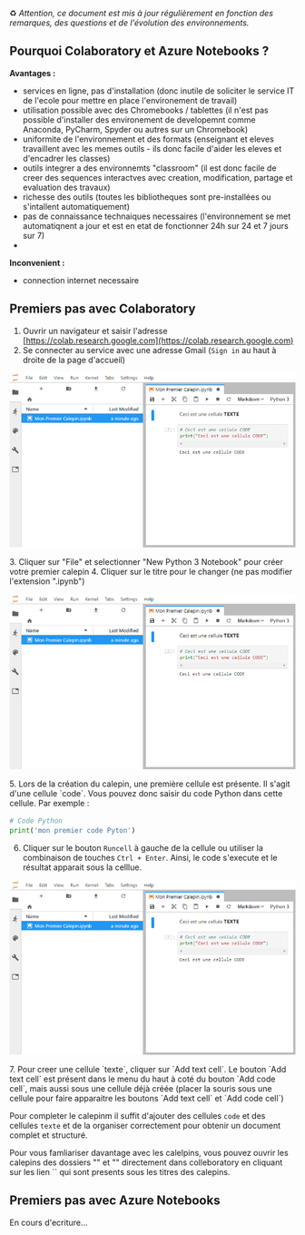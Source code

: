 ♻️ _Attention, ce document est mis à jour régulièrement en fonction des remarques, des questions et de l'évolution des environnements._

## Pourquoi Colaboratory et Azure Notebooks ?

**Avantages :**
* services en ligne, pas d'installation (donc inutile de soliciter le service IT de l'ecole pour mettre en place l'environement de travail)
* utilisation possible avec des Chromebooks / tablettes (il n'est pas possible d'installer des environement de developemnt comme Anaconda, PyCharm, Spyder ou autres sur un Chromebook)
* uniformite de l'environnement et des formats (enseignant et eleves travaillent avec les memes outils - ils donc facile d'aider les eleves et d'encadrer les classes)
* outils integrer a des environnemts "classroom" (il est donc facile de creer des sequences interactves avec creation, modification, partage et evaluation des travaux)
* richesse des outils (toutes les bibliotheques sont pre-installées ou s'intallent automatiquement)
* pas de connaissance technaiques necessaires (l'environnement se met automatiqnent a jour et est en etat de fonctionner 24h sur 24 et 7 jours sur 7)
* 

**Inconvenient :**
* connection internet necessaire


## Premiers pas avec Colaboratory
1. Ouvrir un navigateur et saisir l'adresse [https://colab.research.google.com](https://colab.research.google.com)
2. Se connecter au service avec une adresse Gmail (`Sign in` au haut à droite de la page d'accueil)
<p align="center"><img src="https://raw.githubusercontent.com/codekodo/documentation/master/guides/mon-premier-calepin-jupyterlab.png" /></p>
3. Cliquer sur "File" et selectionner "New Python 3 Notebook" pour créer votre premier calepin
4. Cliquer sur le titre pour le changer (ne pas modifier l'extension ".ipynb")
<p align="center"><img src="https://raw.githubusercontent.com/codekodo/documentation/master/guides/mon-premier-calepin-jupyterlab.png" /></p>
5. Lors de la création du calepin, une première cellule est présente. Il s'agit d'une cellule `code`. Vous pouvez donc saisir du code Python dans cette cellule. Par exemple :

```python
# Code Python
print('mon premier code Pyton')
```

6. Cliquer sur le bouton `Runcell` à gauche de la cellule ou utiliser la combinaison de touches `Ctrl + Enter`. Ainsi, le code s'execute et le résultat apparait sous la celllue.
<p align="center"><img src="https://raw.githubusercontent.com/codekodo/documentation/master/guides/mon-premier-calepin-jupyterlab.png" /></p>
7. Pour creer une cellule `texte`, cliquer sur `Add text cell`. Le bouton `Add text cell` est présent dans le menu du haut à coté du bouton `Add code cell`, mais aussi sous une cellule déjà créée (placer la souris sous une cellule pour faire apparaitre les boutons `Add text cell` et `Add code cell`)

Pour completer le calepinm il suffit d'ajouter des cellules `code` et des cellules `texte` et de la organiser correctement pour obtenir un document complet et structuré.

Pour vous famliariser davantage avec les calelpins, vous pouvez ouvrir les calepins des dossiers "" et "" directement dans colleboratory en cliquant sur les lien `` qui sont presents sous les titres des calepins.

## Premiers pas avec Azure Notebooks
En cours d'ecriture...
